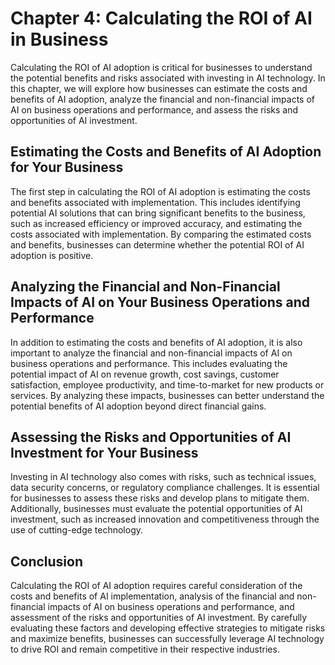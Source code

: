 Chapter 4: Calculating the ROI of AI in Business
================================================

Calculating the ROI of AI adoption is critical for businesses to understand the potential benefits and risks associated with investing in AI technology. In this chapter, we will explore how businesses can estimate the costs and benefits of AI adoption, analyze the financial and non-financial impacts of AI on business operations and performance, and assess the risks and opportunities of AI investment.

Estimating the Costs and Benefits of AI Adoption for Your Business
------------------------------------------------------------------

The first step in calculating the ROI of AI adoption is estimating the costs and benefits associated with implementation. This includes identifying potential AI solutions that can bring significant benefits to the business, such as increased efficiency or improved accuracy, and estimating the costs associated with implementation. By comparing the estimated costs and benefits, businesses can determine whether the potential ROI of AI adoption is positive.

Analyzing the Financial and Non-Financial Impacts of AI on Your Business Operations and Performance
---------------------------------------------------------------------------------------------------

In addition to estimating the costs and benefits of AI adoption, it is also important to analyze the financial and non-financial impacts of AI on business operations and performance. This includes evaluating the potential impact of AI on revenue growth, cost savings, customer satisfaction, employee productivity, and time-to-market for new products or services. By analyzing these impacts, businesses can better understand the potential benefits of AI adoption beyond direct financial gains.

Assessing the Risks and Opportunities of AI Investment for Your Business
------------------------------------------------------------------------

Investing in AI technology also comes with risks, such as technical issues, data security concerns, or regulatory compliance challenges. It is essential for businesses to assess these risks and develop plans to mitigate them. Additionally, businesses must evaluate the potential opportunities of AI investment, such as increased innovation and competitiveness through the use of cutting-edge technology.

Conclusion
----------

Calculating the ROI of AI adoption requires careful consideration of the costs and benefits of AI implementation, analysis of the financial and non-financial impacts of AI on business operations and performance, and assessment of the risks and opportunities of AI investment. By carefully evaluating these factors and developing effective strategies to mitigate risks and maximize benefits, businesses can successfully leverage AI technology to drive ROI and remain competitive in their respective industries.
